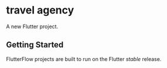# travel agency

A new Flutter project.

## Getting Started

FlutterFlow projects are built to run on the Flutter _stable_ release.
